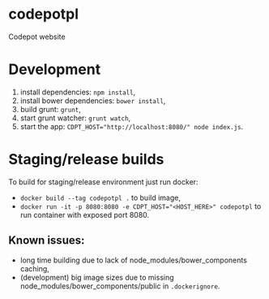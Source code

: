# codepotpl
Codepot website

# Development

1. install dependencies: `npm install`,
2. install bower dependencies: `bower install`,
3. build grunt: `grunt`,
4. start grunt watcher: `grunt watch`,
5. start the app: `CDPT_HOST="http://localhost:8080/" node index.js`.

# Staging/release builds
To build for staging/release environment just run docker:

- `docker build --tag codepotpl .` to build image,
- `docker run -it -p 8080:8080 -e CDPT_HOST="<HOST_HERE>" codepotpl` to run container with exposed port 8080.

## Known issues:

- long time building due to lack of node_modules/bower_components caching,
- (development) big image sizes due to missing node_modules/bower_components/public in `.dockerignore`.